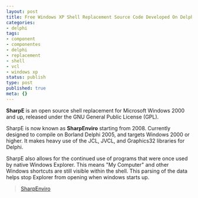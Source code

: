 ```yaml
---
layout: post
title: Free Windows XP Shell Replacement Source Code Developed On Delphi
categories:
- delphi
tags:
- component
- componentes
- delphi
- replacement
- shell
- vcl
- windows xp
status: publish
type: post
published: true
meta: {}
---
```

 **SharpE** is an open source shell replacement for Microsoft Windows 2000 and up, released under the GNU General Public License (GPL).

SharpE is now known as **SharpEnviro** starting from 2008. Currently designed to compile on Borland Delphi 2005, and targets Windows 2000 or higher. It makes heavy use of the JCL, JVCL, and Graphics32 libraries for Delphi.

SharpE also allows for the continued use of programs that were once used by native Windows Explorer. This means "My Computer" and other Windows shortcuts are still visible within the shell. This parsing of the data helps stop Explorer from opening when windows starts up.

> [SharpEnviro](http://sharpe.sourceforge.net/)

